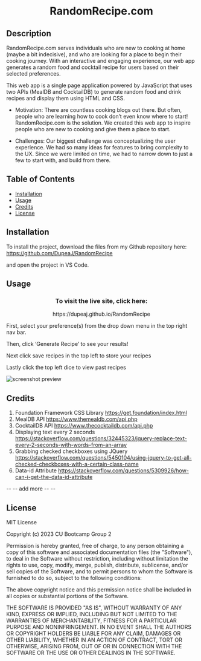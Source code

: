 # <h1 align="center">RandomRecipe.com</h1>

## Description

RandomRecipe.com serves individuals who are new to cooking at home (maybe a bit indecisive), and who are looking for a place to begin their cooking journey. With an interactive and engaging experience, our web app generates a random food and cocktail recipe for users based on their selected preferences.

This web app is a single page application powered by JavaScript that uses two APIs (MealDB and CocktailDB) to generate random food and drink recipes and display them using HTML and CSS.

-   Motivation: There are countless cooking blogs out there. But often, people who are learning how to cook don’t even know where to start! RandomRecipe.com is the solution. We created this web app to inspire people who are new to cooking and give them a place to start.

-   Challenges: Our biggest challenge was conceptualizing the user experience. We had so many ideas for features to bring complexity to the UX. Since we were limited on time, we had to narrow down to just a few to start with, and build from there.

## Table of Contents

-   [Installation](#installation)
-   [Usage](#usage)
-   [Credits](#credits)
-   [License](#license)

## Installation

To install the project, download the files from my Github repository here: https://github.com/DupeaJ/RandomRecipe

and open the project in VS Code.

## Usage

<h3 align="center">To visit the live site, click here: </h3>
<p align="center">https://dupeaj.github.io/RandomRecipe</p>
<p>First, select your preference(s) from the drop down menu in the top right nav bar.</p>
<p> Then, click ‘Generate Recipe’ to see your results!</p>
<p>Next click save recipes in the top left to store your recipes</p>
<p>Lastly click the top left dice to view past recipes</p>

![screenshot preview](assets/images/screenshot.gif)

## Credits

1. Foundation Framework CSS Library https://get.foundation/index.html
2. MealDB API https://www.themealdb.com/api.php
3. CocktailDB API https://www.thecocktaildb.com/api.php
4. Displaying text every 2 seconds https://stackoverflow.com/questions/32445323/jquery-replace-text-every-2-seconds-with-words-from-an-array
5. Grabbing checked checkboxes using JQuery https://stackoverflow.com/questions/5450104/using-jquery-to-get-all-checked-checkboxes-with-a-certain-class-name
6. Data-id Attribute https://stackoverflow.com/questions/5309926/how-can-i-get-the-data-id-attribute

-- -- add more -- --

## License

MIT License

Copyright (c) 2023 CU Bootcamp Group 2

Permission is hereby granted, free of charge, to any person obtaining a copy
of this software and associated documentation files (the "Software"), to deal
in the Software without restriction, including without limitation the rights
to use, copy, modify, merge, publish, distribute, sublicense, and/or sell
copies of the Software, and to permit persons to whom the Software is
furnished to do so, subject to the following conditions:

The above copyright notice and this permission notice shall be included in all
copies or substantial portions of the Software.

THE SOFTWARE IS PROVIDED "AS IS", WITHOUT WARRANTY OF ANY KIND, EXPRESS OR
IMPLIED, INCLUDING BUT NOT LIMITED TO THE WARRANTIES OF MERCHANTABILITY,
FITNESS FOR A PARTICULAR PURPOSE AND NONINFRINGEMENT. IN NO EVENT SHALL THE
AUTHORS OR COPYRIGHT HOLDERS BE LIABLE FOR ANY CLAIM, DAMAGES OR OTHER
LIABILITY, WHETHER IN AN ACTION OF CONTRACT, TORT OR OTHERWISE, ARISING FROM,
OUT OF OR IN CONNECTION WITH THE SOFTWARE OR THE USE OR OTHER DEALINGS IN THE
SOFTWARE.

